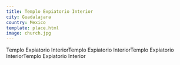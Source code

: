 ```yaml
---
title: Templo Expiatorio Interior
city: Guadalajara
country: Mexico
template: place.html
image: church.jpg
---
```


Templo Expiatorio InteriorTemplo Expiatorio InteriorTemplo Expiatorio InteriorTemplo Expiatorio Interior
